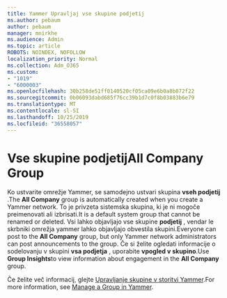 ```yaml
---
title: Yammer Upravljaj vse skupine podjetij
ms.author: pebaum
author: pebaum
manager: mnirkhe
ms.audience: Admin
ms.topic: article
ROBOTS: NOINDEX, NOFOLLOW
localization_priority: Normal
ms.collection: Adm_O365
ms.custom:
- "1019"
- "6000003"
ms.openlocfilehash: 30b258de51ff0140520cf05ca09e6b0a8b872f22
ms.sourcegitcommit: 0b06093dabd685f76cc39b1d7c0f8b03883b6e79
ms.translationtype: MT
ms.contentlocale: sl-SI
ms.lasthandoff: 10/25/2019
ms.locfileid: "36558057"
---
```

# <a name="all-company-group"></a><span data-ttu-id="3389d-102">Vse skupine podjetij</span><span class="sxs-lookup"><span data-stu-id="3389d-102">All Company Group</span></span>

<span data-ttu-id="3389d-103">Ko ustvarite omrežje Yammer, se samodejno ustvari skupina **vseh podjetij** .</span><span class="sxs-lookup"><span data-stu-id="3389d-103">The **All Company** group is automatically created when you create a Yammer network.</span></span> <span data-ttu-id="3389d-104">To je privzeta sistemska skupina, ki je ni mogoče preimenovati ali izbrisati.</span><span class="sxs-lookup"><span data-stu-id="3389d-104">It is a default system group that cannot be renamed or deleted.</span></span> <span data-ttu-id="3389d-105">Vsi lahko objavljajo vse skupine **podjetij** , vendar le skrbniki omrežja yammer lahko objavljajo obvestila skupini.</span><span class="sxs-lookup"><span data-stu-id="3389d-105">Everyone can post to the **All Company** group, but only Yammer network administrators can post announcements to the group.</span></span> <span data-ttu-id="3389d-106">Če si želite ogledati informacije o sodelovanju v skupini **vsa podjetja** , uporabite **vpogled v skupino**.</span><span class="sxs-lookup"><span data-stu-id="3389d-106">Use **Group Insights**to view information about engagement in the **All Company** group.</span></span>

<span data-ttu-id="3389d-107">Če želite več informacij, glejte [Upravljanje skupine v storitvi Yammer](https://support.office.com/article/Manage-a-group-in-Yammer-6e05c6d6-5548-4c88-89cd-e6757a514ef2).</span><span class="sxs-lookup"><span data-stu-id="3389d-107">For more information, see [Manage a Group in Yammer](https://support.office.com/article/Manage-a-group-in-Yammer-6e05c6d6-5548-4c88-89cd-e6757a514ef2).</span></span>
